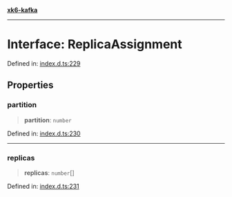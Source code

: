 [**xk6-kafka**](../README.md)

---

# Interface: ReplicaAssignment

Defined in: [index.d.ts:229](https://github.com/mostafa/xk6-kafka/blob/main/api-docs/index.d.ts#L229)

## Properties

### partition

> **partition**: `number`

Defined in: [index.d.ts:230](https://github.com/mostafa/xk6-kafka/blob/main/api-docs/index.d.ts#L230)

---

### replicas

> **replicas**: `number`[]

Defined in: [index.d.ts:231](https://github.com/mostafa/xk6-kafka/blob/main/api-docs/index.d.ts#L231)
